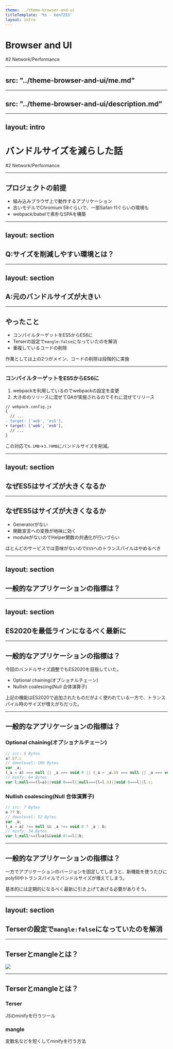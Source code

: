 ```yaml
---
theme: ../theme-browser-and-ui
titleTemplate: '%s - ken7253'
layout: intro
---
```


# Browser and UI
\#2 Network/Performance

---
src: "../theme-browser-and-ui/me.md"
---

---
src: "../theme-browser-and-ui/description.md"
---

---
layout: intro
---

# バンドルサイズを減らした話
\#2 Network/Performance

---

## プロジェクトの前提

- 組み込みブラウザ上で動作するアプリケーション
- 古いモデルでChromium 58ぐらいで、一部Safari 11ぐらいの環境も
- webpack/babelで素朴なSPAを構築

---
layout: section
---

## Q:サイズを削減しやすい環境とは？

---
layout: section
---

## A:元のバンドルサイズが大きい

<!--
バンドルサイズを削減したりする知見があまりなかった。
自分がプロジェクトに入ったタイミングで各種設定を眺めたりして怪しいところを見繕った。
-->

---

## やったこと

- コンパイルターゲットをES5からES6に
- Terserの設定で`mangle:false`になっていたのを解消
- 重複しているコードの削除

作業としては上の2つがメイン、コードの削除は段階的に実施

---

### コンパイルターゲットをES5からES6に

1. webpackを利用しているのでwebpackの設定を変更
2. 大きめのリリースに混ぜてQAが実施されるのでそれに混ぜてリリース

```diff
// webpack.config.js
{
  // ...
- target: ['web', 'es5'],
+ target: ['web', 'es6'],
  // ...
}
```
<!-- 
理想を言うとes2020までは上げたかった
-->

この対応で`6.1MB`->`3.74MB`にバンドルサイズを削減。

---
layout: section
---

## なぜES5はサイズが大きくなるか

---

## なぜES5はサイズが大きくなるか

- Generatorがない
- 関数宣言への変換が地味に効く
- moduleがないのでHelper関数の共通化が行いづらい

ほとんどのサービスでは意味がないので`ES5`へのトランスパイルはやめるべき

<!-- Generatorに関してはasyncなどの非同期処理を置き換えるためのhelper関数がGeneratorで書かれているため -->

---
layout: section
---

## 一般的なアプリケーションの指標は？

---
layout: section
---

## ES2020を最低ラインになるべく最新に

---

## 一般的なアプリケーションの指標は？

今回のバンドルサイズ調整でもES2020を目指していた。

- Optional chaining(オプショナルチェーン)
- Nullish coalescing(Null 合体演算子)

上記の機能はES2020で追加されたものだがよく使われている一方で、トランスパイル時のサイズが増えがちだった。

<!-- どうしてもならasync/awaitが変換されないES2017以上という選択肢もあるが… -->

---

## 一般的なアプリケーションの指標は？

### Optional chaining(オプショナルチェーン)

```ts
// src: 9 Bytes
a?.b?.c
// downlevel: 100 Bytes
var _a;
(_a = a) === null || _a === void 0 || (_a = _a.b) === null || _a === void 0 ? void 0 : _a.c;
// minfy: 64 Bytes
var l;null===(l=a)||void 0===l||null===(l=l.b)||void 0===l||l.c;
```

### Nullish coalescing(Null 合体演算子)

```ts
// src: 7 Bytes
a ?? b;
// downlevel: 52 Bytes
var _a;
(_a = a) !== null && _a !== void 0 ? _a : b;
// minfy: 34 Bytes
var l;null!==(l=a)&&void 0!==l||b;
```

---

## 一般的なアプリケーションの指標は？

一方でアプリケーションのバージョンを固定してしまうと、新機能を使うたびにpolyfillやトランスパイルでバンドルサイズが増えてしまう。

基本的には定期的になるべく最新に引き上げてあげる必要がありそう。

---
layout: section
---

## Terserの設定で`mangle:false`になっていたのを解消

---

## Terserとmangleとは？

![](/img/terser.org_.png)

---

## Terserとmangleとは？

### Terser

JSのminifyを行うツール

### mangle

変数名などを短くしてminifyを行う方法
